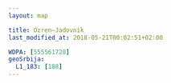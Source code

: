 ```yaml
---
layout: map

title: Ozren–Jadovnik
last_modified_at: 2018-05-21T00:02:51+02:00

WDPA: [555561728]
geoSrbija:
  L1_183: [188]
---
```

